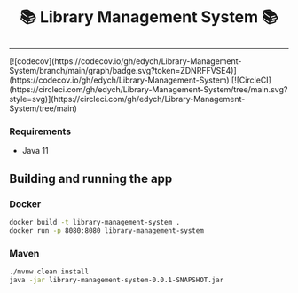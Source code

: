 # **<p align="center">📚 Library Management System 📚</p>**
<hr>
[![codecov](https://codecov.io/gh/edych/Library-Management-System/branch/main/graph/badge.svg?token=ZDNRFFVSE4)](https://codecov.io/gh/edych/Library-Management-System)
[![CircleCI](https://circleci.com/gh/edych/Library-Management-System/tree/main.svg?style=svg)](https://circleci.com/gh/edych/Library-Management-System/tree/main)

### Requirements
* Java 11

## Building and running the app

### Docker
```bash
docker build -t library-management-system .
docker run -p 8080:8080 library-management-system
```

### Maven
```bash
./mvnw clean install
java -jar library-management-system-0.0.1-SNAPSHOT.jar
```